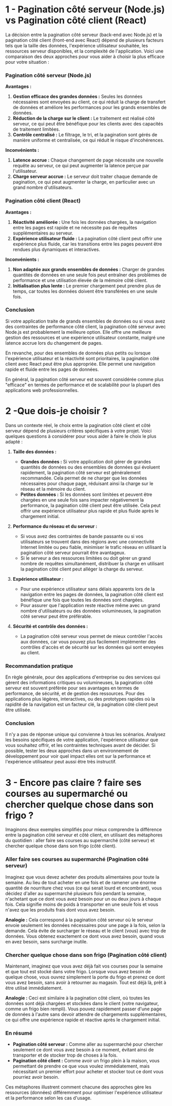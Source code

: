 # 1 - Pagination côté serveur (Node.js) vs Pagination côté client (React)
La décision entre la pagination côté serveur (back-end avec Node.js) et la pagination côté client (front-end avec React) dépend de plusieurs facteurs tels que la taille des données, l'expérience utilisateur souhaitée, les ressources serveur disponibles, et la complexité de l'application. Voici une comparaison des deux approches pour vous aider à choisir la plus efficace pour votre situation :

### Pagination côté serveur (Node.js)
**Avantages :**
1. **Gestion efficace des grandes données :** Seules les données nécessaires sont envoyées au client, ce qui réduit la charge de transfert de données et améliore les performances pour les grands ensembles de données.
2. **Réduction de la charge sur le client :** Le traitement est réalisé côté serveur, ce qui peut être bénéfique pour les clients avec des capacités de traitement limitées.
3. **Contrôle centralisé :** Le filtrage, le tri, et la pagination sont gérés de manière uniforme et centralisée, ce qui réduit le risque d'incohérences.

**Inconvénients :**
1. **Latence accrue :** Chaque changement de page nécessite une nouvelle requête au serveur, ce qui peut augmenter la latence perçue par l'utilisateur.
2. **Charge serveur accrue :** Le serveur doit traiter chaque demande de pagination, ce qui peut augmenter la charge, en particulier avec un grand nombre d'utilisateurs.

### Pagination côté client (React)
**Avantages :**
1. **Réactivité améliorée :** Une fois les données chargées, la navigation entre les pages est rapide et ne nécessite pas de requêtes supplémentaires au serveur.
2. **Expérience utilisateur fluide :** La pagination côté client peut offrir une expérience plus fluide, car les transitions entre les pages peuvent être rendues plus dynamiques et interactives.

**Inconvénients :**
1. **Non adaptée aux grands ensembles de données :** Charger de grandes quantités de données en une seule fois peut entraîner des problèmes de performance et une utilisation élevée de la mémoire côté client.
2. **Initialisation plus lente :** Le premier chargement peut prendre plus de temps, car toutes les données doivent être transférées en une seule fois.

### Conclusion
Si votre application traite de grands ensembles de données ou si vous avez des contraintes de performance côté client, la pagination côté serveur avec Node.js est probablement la meilleure option. Elle offre une meilleure gestion des ressources et une expérience utilisateur constante, malgré une latence accrue lors du changement de pages.

En revanche, pour des ensembles de données plus petits ou lorsque l'expérience utilisateur et la réactivité sont prioritaires, la pagination côté client avec React peut être plus appropriée. Elle permet une navigation rapide et fluide entre les pages de données.

En général, la pagination côté serveur est souvent considérée comme plus "efficace" en termes de performance et de scalabilité pour la plupart des applications web professionnelles.

# 2 -Que dois-je choisir ?

Dans un contexte réel, le choix entre la pagination côté client et côté serveur dépend de plusieurs critères spécifiques à votre projet. Voici quelques questions à considérer pour vous aider à faire le choix le plus adapté :

1. **Taille des données :**
   - **Grandes données :** Si votre application doit gérer de grandes quantités de données ou des ensembles de données qui évoluent rapidement, la pagination côté serveur est généralement recommandée. Cela permet de ne charger que les données nécessaires pour chaque page, réduisant ainsi la charge sur le réseau et la mémoire du client.
   - **Petites données :** Si les données sont limitées et peuvent être chargées en une seule fois sans impacter négativement la performance, la pagination côté client peut être utilisée. Cela peut offrir une expérience utilisateur plus rapide et plus fluide après le chargement initial.

2. **Performance du réseau et du serveur :**
   - Si vous avez des contraintes de bande passante ou si vos utilisateurs se trouvent dans des régions avec une connectivité Internet limitée ou peu fiable, minimiser le trafic réseau en utilisant la pagination côté serveur pourrait être avantageux.
   - Si le serveur a des ressources limitées ou doit gérer un grand nombre de requêtes simultanément, distribuer la charge en utilisant la pagination côté client peut alléger la charge du serveur.

3. **Expérience utilisateur :**
   - Pour une expérience utilisateur sans délais apparents lors de la navigation entre les pages de données, la pagination côté client est bénéfique une fois que toutes les données sont chargées.
   - Pour assurer que l'application reste réactive même avec un grand nombre d'utilisateurs ou des données volumineuses, la pagination côté serveur peut être préférable.

4. **Sécurité et contrôle des données :**
   - La pagination côté serveur vous permet de mieux contrôler l'accès aux données, car vous pouvez plus facilement implémenter des contrôles d'accès et de sécurité sur les données qui sont envoyées au client.

### Recommandation pratique

En règle générale, pour des applications d'entreprise ou des services qui gèrent des informations critiques ou volumineuses, la pagination côté serveur est souvent préférée pour ses avantages en termes de performance, de sécurité, et de gestion des ressources. Pour des applications plus légères, interactives, ou des prototypes rapides où la rapidité de la navigation est un facteur clé, la pagination côté client peut être utilisée.

### Conclusion

Il n'y a pas de réponse unique qui convienne à tous les scénarios. Analysez les besoins spécifiques de votre application, l'expérience utilisateur que vous souhaitez offrir, et les contraintes techniques avant de décider. Si possible, tester les deux approches dans un environnement de développement pour voir quel impact elles ont sur la performance et l'expérience utilisateur peut aussi être très instructif.

# 3 - Encore pas claire ? faire ses courses au supermarché ou chercher quelque chose dans son frigo ?


Imaginons deux exemples simplifiés pour mieux comprendre la différence entre la pagination côté serveur et côté client, en utilisant des métaphores du quotidien : aller faire ses courses au supermarché (côté serveur) et chercher quelque chose dans son frigo (côté client).

### Aller faire ses courses au supermarché (Pagination côté serveur)
Imaginez que vous devez acheter des produits alimentaires pour toute la semaine. Au lieu de tout acheter en une fois et de ramener une énorme quantité de nourriture chez vous (ce qui serait lourd et encombrant), vous décidez d'aller au supermarché plusieurs fois pendant la semaine, n'achetant que ce dont vous avez besoin pour un ou deux jours à chaque fois. Cela signifie moins de poids à transporter en une seule fois et vous n'avez que les produits frais dont vous avez besoin.

**Analogie :** Cela correspond à la pagination côté serveur où le serveur envoie seulement les données nécessaires pour une page à la fois, selon la demande. Cela évite de surcharger le réseau et le client (vous) avec trop de données. Vous obtenez exactement ce dont vous avez besoin, quand vous en avez besoin, sans surcharge inutile.

### Chercher quelque chose dans son frigo (Pagination côté client)
Maintenant, imaginez que vous avez déjà fait vos courses pour la semaine et que tout est stocké dans votre frigo. Lorsque vous avez besoin de quelque chose, vous ouvrez simplement la porte du frigo et prenez ce dont vous avez besoin, sans avoir à retourner au magasin. Tout est déjà là, prêt à être utilisé immédiatement.

**Analogie :** Ceci est similaire à la pagination côté client, où toutes les données sont déjà chargées et stockées dans le client (votre navigateur, comme un frigo bien rempli). Vous pouvez rapidement passer d'une page de données à l'autre sans devoir attendre de chargements supplémentaires, ce qui offre une expérience rapide et réactive après le chargement initial.

### En résumé
- **Pagination côté serveur :** Comme aller au supermarché pour chercher seulement ce dont vous avez besoin à ce moment, évitant ainsi de transporter et de stocker trop de choses à la fois.
- **Pagination côté client :** Comme avoir un frigo plein à la maison, vous permettant de prendre ce que vous voulez immédiatement, mais nécessitant un premier effort pour acheter et stocker tout ce dont vous pourriez avoir besoin.

Ces métaphores illustrent comment chacune des approches gère les ressources (données) différemment pour optimiser l'expérience utilisateur et la performance selon les cas d'usage.
